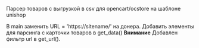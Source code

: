 Парсер товаров с выгрузкой в csv для opencart/ocstore на шаблоне unishop

В main заменить URL = 'https://sitename/' на донера. Добавить элементы для парсинга с карточки товаров в get_data() 
**Внимание** Добавлен фильтр url в get_url().

